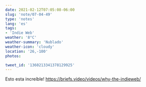 ```yaml
---
date: 2021-02-12T07:05:08-06:00
slug: 'note/07-04-49'
type: 'notes'
lang: 'es'
tags:
- 'Indie Web'
weather: '8°C'
weather-summary: 'Nublado'
weather-icon: 'cloudy'
location: '26,-100'
photos:

tweet_id: '1360213341378129925'
---
```

Esto esta increíble! 
https://briefs.video/videos/why-the-indieweb/